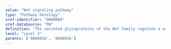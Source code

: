 ```yaml
---
value: "Wnt signaling pathway"
type: "Pathway Ontology"
xref-identifier: "0000008"
xref-dataSource: "PW"
definition: "The secreted glycoproteins of the Wnt family regulate a wide spectrum of developmental processes and they are also playing important roles in the adult organism. Deregulation of Wnt cascades has oncogenic effects and is responsible for tumorigenesis in adults."
level: "Level 3"
parents: ['0000650', '0000656']
---
```

